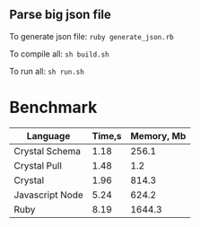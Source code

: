 Parse big json file
-------------------

To generate json file: `ruby generate_json.rb`

To compile all: `sh build.sh`

To run all: `sh run.sh`

# Benchmark

| Language        | Time,s  | Memory, Mb |
| --------------- | ------- | ---------- |
| Crystal Schema  | 1.18    | 256.1      |
| Crystal Pull    | 1.48    | 1.2        |
| Crystal         | 1.96    | 814.3      |
| Javascript Node | 5.24    | 624.2      |
| Ruby            | 8.19    | 1644.3     |

